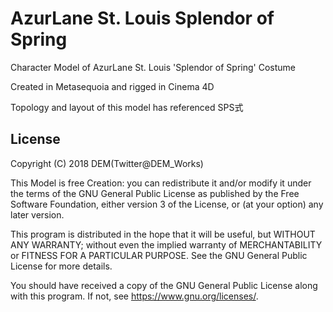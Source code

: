 # AzurLane St. Louis Splendor of Spring

Character Model of AzurLane St. Louis 'Splendor of Spring' Costume

Created in Metasequoia and rigged in Cinema 4D

Topology and layout of this model has referenced SPS式

## License

Copyright (C) 2018 DEM(Twitter@DEM_Works)

This Model is free Creation: you can redistribute it and/or modify it under the terms of the GNU General Public License as published by the Free Software Foundation, either version 3 of the License, or (at your option) any later version.

This program is distributed in the hope that it will be useful, but WITHOUT ANY WARRANTY; without even the implied warranty of MERCHANTABILITY or FITNESS FOR A PARTICULAR PURPOSE. See the GNU General Public License for more details.

You should have received a copy of the GNU General Public License along with this program. If not, see <https://www.gnu.org/licenses/>.


